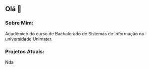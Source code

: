 ## Olá 👋

<!--
**JaksonFz/JaksonFz** is a ✨ _special_ ✨ repository because its `README.md` (this file) appears on your GitHub profile.

Here are some ideas to get you started:

- 🔭 I’m currently working on ...
- 🌱 I’m currently learning ...
- 👯 I’m looking to collaborate on ...
- 🤔 I’m looking for help with ...
- 💬 Ask me about ...
- 📫 How to reach me: ...
- 😄 Pronouns: ...
- ⚡ Fun fact: ...
-->

### Sobre Mim:

  Acadêmico do curso de Bachalerado de Sistemas de Informação na universidade Unimater.

### Projetos Atuais:

  Nda
